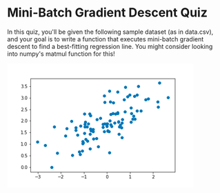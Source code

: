 # Mini-Batch Gradient Descent Quiz
In this quiz, you'll be given the following sample dataset (as in data.csv), and your goal is to write a function that executes mini-batch gradient descent to find a best-fitting regression line. You might consider looking into numpy's matmul function for this!

![](img.png)